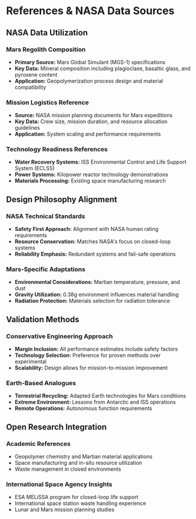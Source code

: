 # References & NASA Data Sources

## NASA Data Utilization

### Mars Regolith Composition
- **Primary Source:** Mars Global Simulant (MGS-1) specifications
- **Key Data:** Mineral composition including plagioclase, basaltic glass, and pyroxene content
- **Application:** Geopolymerization process design and material compatibility

### Mission Logistics Reference
- **Source:** NASA mission planning documents for Mars expeditions
- **Key Data:** Crew size, mission duration, and resource allocation guidelines
- **Application:** System scaling and performance requirements

### Technology Readiness References
- **Water Recovery Systems:** ISS Environmental Control and Life Support System (ECLSS)
- **Power Systems:** Kilopower reactor technology demonstrations
- **Materials Processing:** Existing space manufacturing research

## Design Philosophy Alignment

### NASA Technical Standards
- **Safety First Approach:** Alignment with NASA human rating requirements
- **Resource Conservation:** Matches NASA's focus on closed-loop systems
- **Reliability Emphasis:** Redundant systems and fail-safe operations

### Mars-Specific Adaptations
- **Environmental Considerations:** Martian temperature, pressure, and dust
- **Gravity Utilization:** 0.38g environment influences material handling
- **Radiation Protection:** Materials selection for radiation tolerance

## Validation Methods

### Conservative Engineering Approach
- **Margin Inclusion:** All performance estimates include safety factors
- **Technology Selection:** Preference for proven methods over experimental
- **Scalability:** Design allows for mission-to-mission improvement

### Earth-Based Analogues
- **Terrestrial Recycling:** Adapted Earth technologies for Mars conditions
- **Extreme Environment:** Lessons from Antarctic and ISS operations
- **Remote Operations:** Autonomous function requirements

## Open Research Integration

### Academic References
- Geopolymer chemistry and Martian material applications
- Space manufacturing and in-situ resource utilization
- Waste management in closed environments

### International Space Agency Insights
- ESA MELiSSA program for closed-loop life support
- International space station waste handling experience
- Lunar and Mars mission planning studies
